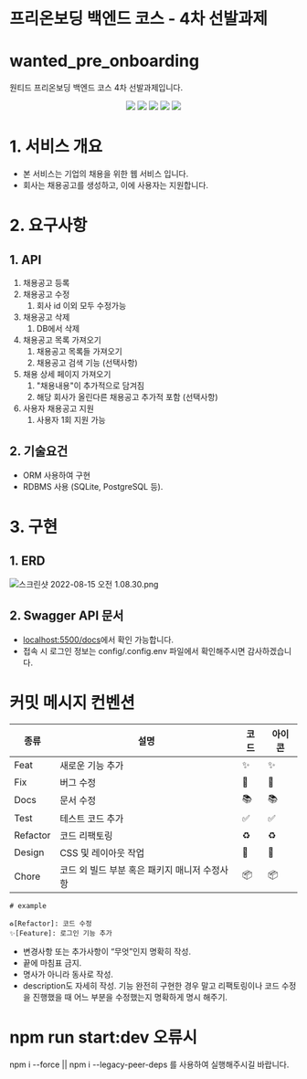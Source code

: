 # 프리온보딩 백엔드 코스 - 4차 선발과제

# wanted_pre_onboarding

원티드 프리온보딩 백엔드 코스 4차 선발과제입니다.

<div align="center">
  <img src="https://img.shields.io/badge/node-16.16.0-339933?logo=node.js"> 
  <img src="https://img.shields.io/badge/NestJS-8.0.0-E0234E?logo=NestJS"> 
  <img src="https://img.shields.io/badge/TypeScript-4.3.5-3178C6?logo=typescript"> 
  <img src="https://img.shields.io/badge/Postgresql-14.4-4479A1?logo=Postgresql"> 
  <img src="https://img.shields.io/badge/Typeorm-8.0.0-010101?logo=typeorm"> 
</div>

<div align="center">
</div>

# 1. 서비스 개요

- 본 서비스는 기업의 채용을 위한 웹 서비스 입니다.
- 회사는 채용공고를 생성하고, 이에 사용자는 지원합니다.

# 2. 요구사항

## 1. API

1. 채용공고 등록
2. 채용공고 수정
   1. 회사 id 이외 모두 수정가능
3. 채용공고 삭제
   1. DB에서 삭제
4. 채용공고 목록 가져오기
   1. 채용공고 목록들 가져오기
   2. 채용공고 검색 기능 (선택사항)
5. 채용 상세 페이지 가져오기
   1. "채용내용"이 추가적으로 담겨짐
   2. 해당 회사가 올린다른 채용공고 추가적 포함 (선택사항)
6. 사용자 채용공고 지원
   1. 사용자 1회 지원 가능

## 2. 기술요건

- ORM 사용하여 구현
- RDBMS 사용 (SQLite, PostgreSQL 등).

# 3. 구현

## 1. ERD

![스크린샷 2022-08-15 오전 1.08.30.png](https://user-images.githubusercontent.com/54757435/184545978-aae4b6e5-5154-4b46-ba60-fe8684171167.png)

## 2. Swagger API 문서

- [localhost:5500/docs](http://localhost:5500/docs)에서 확인 가능합니다.
- 접속 시 로그인 정보는 config/.config.env 파일에서 확인해주시면 감사하겠습니다.

# 커밋 메시지 컨벤션

| 종류     | 설명                                          | 코드               | 아이콘 |
| -------- | --------------------------------------------- | ------------------ | ------ |
| Feat     | 새로운 기능 추가                              | :sparkles:         | ✨     |
| Fix      | 버그 수정                                     | :bug:              | 🐛     |
| Docs     | 문서 수정                                     | :books:            | 📚     |
| Test     | 테스트 코드 추가                              | :white_check_mark: | ✅     |
| Refactor | 코드 리팩토링                                 | :recycle:          | ♻️     |
| Design   | CSS 및 레이아웃 작업                          | :art:              | 🎨     |
| Chore    | 코드 외 빌드 부분 혹은 패키지 매니저 수정사항 | :package:          | 📦     |

```
# example

♻️[Refactor]: 코드 수정
✨[Feature]: 로그인 기능 추가
```

- 변경사항 또는 추가사항이 “무엇”인지 명확히 작성.
- 끝에 마침표 금지.
- 명사가 아니라 동사로 작성.
- description도 자세히 작성.
  기능 완전히 구현한 경우 말고 리팩토링이나 코드 수정을 진행했을 때 어느 부분을 수정했는지 명확하게 명시 해주기.

# npm run start:dev 오류시

npm i --force || npm i --legacy-peer-deps 를 사용하여 실행해주시길 바랍니다.
